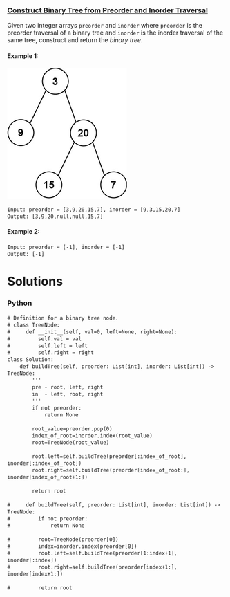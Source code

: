 ### [Construct Binary Tree from Preorder and Inorder Traversal](https://leetcode.com/problems/construct-binary-tree-from-preorder-and-inorder-traversal/) <br>

Given two integer arrays `preorder` and `inorder` where `preorder` is the preorder traversal of a binary tree and `inorder` is the inorder traversal of the same tree, construct and return the *binary tree*.



#### Example 1:
<img src="../../../../../images/105tree.jpg">

```
Input: preorder = [3,9,20,15,7], inorder = [9,3,15,20,7]
Output: [3,9,20,null,null,15,7]

```

#### Example 2:

```
Input: preorder = [-1], inorder = [-1]
Output: [-1]

```

# Solutions

### Python
```
# Definition for a binary tree node.
# class TreeNode:
#     def __init__(self, val=0, left=None, right=None):
#         self.val = val
#         self.left = left
#         self.right = right
class Solution:
    def buildTree(self, preorder: List[int], inorder: List[int]) -> TreeNode:
        '''
        pre - root, left, right
        in  - left, root, right
        '''
        if not preorder:
            return None
        
        root_value=preorder.pop(0)
        index_of_root=inorder.index(root_value)
        root=TreeNode(root_value)
        
        root.left=self.buildTree(preorder[:index_of_root], inorder[:index_of_root])
        root.right=self.buildTree(preorder[index_of_root:], inorder[index_of_root+1:])
            
        return root
    
#     def buildTree(self, preorder: List[int], inorder: List[int]) -> TreeNode:        
#         if not preorder:
#             return None
        
#         root=TreeNode(preorder[0])
#         index=inorder.index(preorder[0])
#         root.left=self.buildTree(preorder[1:index+1], inorder[:index])
#         root.right=self.buildTree(preorder[index+1:], inorder[index+1:])
        
#         return root

```
